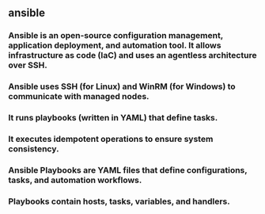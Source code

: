 ## ansible

### Ansible is an open-source configuration management, application deployment, and automation tool. It allows infrastructure as code (IaC) and uses an agentless architecture over SSH.

### Ansible uses SSH (for Linux) and WinRM (for Windows) to communicate with managed nodes.
### It runs playbooks (written in YAML) that define tasks.
### It executes idempotent operations to ensure system consistency.

### Ansible Playbooks are YAML files that define configurations, tasks, and automation workflows.
### Playbooks contain hosts, tasks, variables, and handlers.
